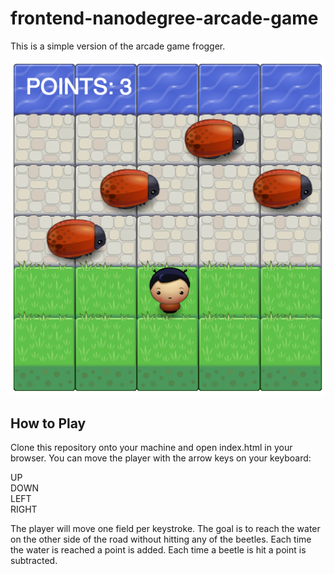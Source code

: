 frontend-nanodegree-arcade-game
===============================

This is a simple version of the arcade game frogger.

![mini frogger screenshot](images/screenshot.png)

How to Play
-----------

Clone this repository onto your machine and open index.html in your browser. You can move the player with the arrow keys on your keyboard:

  UP  
  DOWN  
  LEFT  
  RIGHT

The player will move one field per keystroke.
The goal is to reach the water on the other side of the road without hitting any of the beetles.
Each time the water is reached a point is added.
Each time a beetle is hit a point is subtracted.
